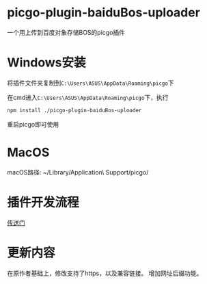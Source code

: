 # picgo-plugin-baiduBos-uploader
一个用上传到百度对象存储BOS的picgo插件
# Windows安装
将插件文件夹复制到`C:\Users\ASUS\AppData\Roaming\picgo`下

在cmd进入`C:\Users\ASUS\AppData\Roaming\picgo`下，执行

```sh
npm install ./picgo-plugin-baiduBos-uploader
```

重启picgo即可使用
# MacOS
macOS路径: ~/Library/Application\ Support/picgo/

# 插件开发流程
[传送门](https://blog.csdn.net/Bob_ganxin/article/details/118914430)

# 更新内容
在原作者基础上，修改支持了https，以及兼容链接。
增加网址后缀功能。

